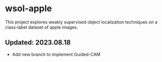 # wsol-apple
This project explores weakly supervised object localization techniques on a class-label dataset of apple images.
## Updated: 2023.08.18
- Add new branch to implement Guided-CAM


